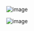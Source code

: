 ![image](https://github.com/user-attachments/assets/51861ad6-842b-47c5-afa2-94e07f34a816)


![image](https://github.com/user-attachments/assets/4b645117-7f5b-4574-82c5-6abd7e12d898)
